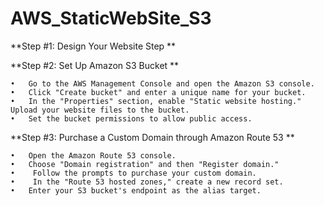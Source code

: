 # AWS_StaticWebSite_S3

**Step #1: Design Your Website Step **

**Step #2: Set Up Amazon S3 Bucket **

    •	Go to the AWS Management Console and open the Amazon S3 console.
    •	Click "Create bucket" and enter a unique name for your bucket. 
    •	In the "Properties" section, enable "Static website hosting." Upload your website files to the bucket.  
    •	Set the bucket permissions to allow public access. 

**Step #3: Purchase a Custom Domain through Amazon Route 53 **

    •	Open the Amazon Route 53 console. 
    •	Choose "Domain registration" and then "Register domain." 
    •	 Follow the prompts to purchase your custom domain. 
    •	 In the "Route 53 hosted zones," create a new record set. 
    •	Enter your S3 bucket's endpoint as the alias target.


